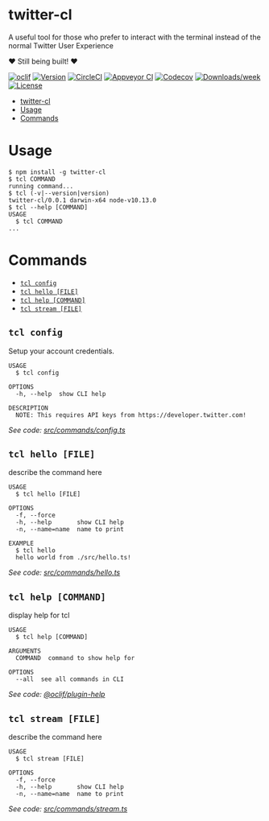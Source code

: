 # twitter-cl

A useful tool for those who prefer to interact with the terminal instead of the normal Twitter User Experience

❤ Still being built! ❤

[![oclif](https://img.shields.io/badge/cli-oclif-brightgreen.svg)](https://oclif.io)
[![Version](https://img.shields.io/npm/v/twitter-cl.svg)](https://npmjs.org/package/twitter-cl)
[![CircleCI](https://circleci.com/gh/leeandher/twitter-cl/tree/master.svg?style=shield)](https://circleci.com/gh/leeandher/twitter-cl/tree/master)
[![Appveyor CI](https://ci.appveyor.com/api/projects/status/github/leeandher/twitter-cl?branch=master&svg=true)](https://ci.appveyor.com/project/leeandher/twitter-cl/branch/master)
[![Codecov](https://codecov.io/gh/leeandher/twitter-cl/branch/master/graph/badge.svg)](https://codecov.io/gh/leeandher/twitter-cl)
[![Downloads/week](https://img.shields.io/npm/dw/twitter-cl.svg)](https://npmjs.org/package/twitter-cl)
[![License](https://img.shields.io/npm/l/twitter-cl.svg)](https://github.com/leeandher/twitter-cl/blob/master/package.json)

<!-- toc -->
* [twitter-cl](#twitter-cl)
* [Usage](#usage)
* [Commands](#commands)
<!-- tocstop -->

# Usage

<!-- usage -->
```sh-session
$ npm install -g twitter-cl
$ tcl COMMAND
running command...
$ tcl (-v|--version|version)
twitter-cl/0.0.1 darwin-x64 node-v10.13.0
$ tcl --help [COMMAND]
USAGE
  $ tcl COMMAND
...
```
<!-- usagestop -->

# Commands

<!-- commands -->
* [`tcl config`](#tcl-config)
* [`tcl hello [FILE]`](#tcl-hello-file)
* [`tcl help [COMMAND]`](#tcl-help-command)
* [`tcl stream [FILE]`](#tcl-stream-file)

## `tcl config`

Setup your account credentials.

```
USAGE
  $ tcl config

OPTIONS
  -h, --help  show CLI help

DESCRIPTION
  NOTE: This requires API keys from https://developer.twitter.com!
```

_See code: [src/commands/config.ts](https://github.com/leeandher/twitter-cl/blob/v0.0.1/src/commands/config.ts)_

## `tcl hello [FILE]`

describe the command here

```
USAGE
  $ tcl hello [FILE]

OPTIONS
  -f, --force
  -h, --help       show CLI help
  -n, --name=name  name to print

EXAMPLE
  $ tcl hello
  hello world from ./src/hello.ts!
```

_See code: [src/commands/hello.ts](https://github.com/leeandher/twitter-cl/blob/v0.0.1/src/commands/hello.ts)_

## `tcl help [COMMAND]`

display help for tcl

```
USAGE
  $ tcl help [COMMAND]

ARGUMENTS
  COMMAND  command to show help for

OPTIONS
  --all  see all commands in CLI
```

_See code: [@oclif/plugin-help](https://github.com/oclif/plugin-help/blob/v2.1.4/src/commands/help.ts)_

## `tcl stream [FILE]`

describe the command here

```
USAGE
  $ tcl stream [FILE]

OPTIONS
  -f, --force
  -h, --help       show CLI help
  -n, --name=name  name to print
```

_See code: [src/commands/stream.ts](https://github.com/leeandher/twitter-cl/blob/v0.0.1/src/commands/stream.ts)_
<!-- commandsstop -->
